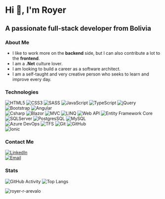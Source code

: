 <h1>Hi 👋, I'm Royer</h1>
<h2>A passionate full-stack developer from Bolivia</h2>

### About Me
- I like to work more on the **backend** side, but I can also contribute a lot to the **frontend**.
- I am a **.Net** culture lover.
- I am looking to build a career as a software architect.
- I am a self-taught and very creative person who seeks to learn and improve every day.

### Technologies
  ![HTML5](https://img.shields.io/badge/-HTML5-333333?style=flat&logo=HTML5)
  ![CSS3](https://img.shields.io/badge/-CSS3-333333?style=flat&logo=CSS3&logoColor=1572B6)
  ![SASS](https://img.shields.io/badge/-SCSS-333333?style=flat&logo=SASS&logoColor=CE6B9E)
  ![JavaScript](https://img.shields.io/badge/-JavaScript-333333?style=flat&logo=javascript)
  ![TypeScript](https://img.shields.io/badge/-TypeScript-333333?style=flat&logo=typescript)
  ![jQuery](https://img.shields.io/badge/-jQuery-333333?style=flat&logo=jquery&logoColor=1572B6)
  ![Bootstrap](https://img.shields.io/badge/-Bootstrap-333333?style=flat&logo=bootstrap)
  ![Angular](https://img.shields.io/badge/-Angular-333333?style=flat&logo=angular&logoColor=red)
  </br>
  ![Csharp](https://img.shields.io/badge/-CSharp-333333?style=flat&logo=csharp&logoColor=9984d2)
  ![Blazor](https://img.shields.io/badge/-Blazor-333333?style=flat&logo=blazor&logoColor=9984d2)
  ![MVC](https://img.shields.io/badge/-MVC-333333?style=flat&logo=dotnet&logoColor=9984d2)
  ![LINQ](https://img.shields.io/badge/-LINQ-333333?style=flat&logo=dotnet&logoColor=9984d2)
  ![Web API](https://img.shields.io/badge/-Web%20Api-333333?style=flat&logo=dotnet&logoColor=9984d2)
  ![Entity Framework Core](https://img.shields.io/badge/-Entity%20Framework%20Core-333333?style=flat&logo=dotnet&logoColor=9984d2)
  </br>
  ![SQLServer](https://img.shields.io/badge/-Microsoft%20SQL%20Server-333333?style=flat&logo=microsoftsqlserver&logoColor=9984d2)
  ![PostgresSQL](https://img.shields.io/badge/-Postgres%20SQL-333333?style=flat&logo=postgresql)
  ![MySQL](https://img.shields.io/badge/-My%20SQL%20Server-333333?style=flat&logo=mysql)
  </br>
  ![Azure DevOps](https://img.shields.io/badge/-Azure%20DevOps-333333?style=flat&logo=azuredevops&logoColor=1572B6)
  ![TFS](https://img.shields.io/badge/-Team%20Foundation%20Control-333333?style=flat&logo=tfs&logoColor=1572B6)
  ![Git](https://img.shields.io/badge/-Git-333333?style=flat&logo=git)
  ![GitHub](https://img.shields.io/badge/-GitHub-333333?style=flat&logo=github)
  </br>
  ![Ionic](https://img.shields.io/badge/-Ionic-333333?style=flat&logo=ionic)
  
### Contact Me
<a href="https://www.linkedin.com/in/royerare/"><img alt="LinkedIn" src="https://img.shields.io/badge/LinkedIn-Royer%20Arevalo-blue?style=flat-square&logo=linkedin"></a> </br>
<a href="royer.r.arevalo@gmail.com"><img alt="Email" src="https://img.shields.io/badge/Gmail-royer.r.arevalo@gmail.com-blue?style=flat-square&logo=gmail"></a>  

### Stats
![GitHub Activity](https://github-readme-stats.vercel.app/api?username=royer-r-arevalo&show_icons=true)
![Top Langs](https://github-readme-stats.vercel.app/api/top-langs/?username=royer-r-arevalo&layout=compact)

<p align="left"> <img src="https://komarev.com/ghpvc/?username=royer-r-arevalo&label=Profile%20views&color=0e75b6&style=flat" alt="royer-r-arevalo" /> </p>
